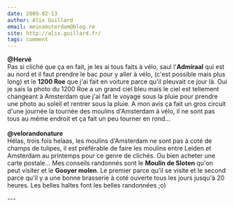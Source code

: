 ```yaml
---
date: 2009-02-13
author: Alix Guillard
email: meinamsterdam@blog.re
site: http://alix.guillard.fr/
tags: comment
---
```


<p>
<strong>@Hervé</strong><br />
Pas si cliché que ça en fait, je les ai tous faits à vélo, saul l'<strong>Admiraal</strong> qui est au nord et il faut prendre le bac pour y aller à vélo, (c'est possible mais plus long) et le <strong>1200 Roe</strong> que j'ai fait en voiture parce qu'il pleuvait ce jour là. Oui je sais la photo du 1200 Roe a un grand ciel bleu mais le ciel est tellement changeant à Amsterdam que j'ai fait le voyage sous la pluie pour prendre une photo au soleil et rentrer sous la pluie. A mon avis ça fait un gros circuit d'une journée la tournée des moulins d'Amsterdam à vélo, il ne sont pas tous au même endroit et ça fait un peu tourner en rond...<br /><br />
<strong>@velorandonature</strong><br />
Hélas, trois fois helaas, les moulins d'Amsterdam ne sont pas à coté de champs de tulipes, il est préférable de faire les moulins entre Leiden et Amsterdam au printemps pour ce genre de clichés. Ou bien acheter une carte postale... Mes conseils randonnés sont le <strong>Moulin de Sloten</strong> qu'on peut visiter et le <strong>Gooyer molen</strong>. Le premier parce qu'il se visite et le second parce qu'il y a une bonne brasserie à coté ouverte tous les jours jusqu'à 20 heures. Les belles haltes font les belles randonnées ;o)
</p>
---
